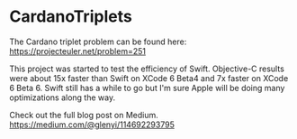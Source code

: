 CardanoTriplets
===============

The Cardano triplet problem can be found here:
https://projecteuler.net/problem=251

This project was started to test the efficiency of Swift. Objective-C results were about 15x faster than Swift on XCode 6 Beta4 and 7x faster on XCode 6 Beta 6. Swift still has a while to go but I'm sure Apple will be doing many optimizations along the way.

Check out the full blog post on Medium.
https://medium.com/@glenyi/114692293795
